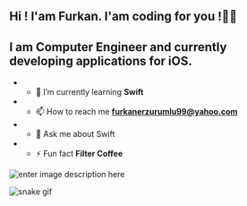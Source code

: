 ﻿
## Hi ! I'am Furkan. I'am coding for you !🙋‍♂️

 ## I am Computer Engineer and currently developing applications for iOS. 

 - -   🌱  I’m currently learning  **Swift**
 - -  📫  How to reach me  **[furkanerzurumlu99@yahoo.com](mailto:furkanerzurumlu99@yahoo.com)**
- -    💬  Ask me about Swift
- - ⚡  Fun fact  **Filter Coffee**  

![enter image description here](https://user-images.githubusercontent.com/39477363/111867131-23d7d300-8983-11eb-9e92-4af3133e0795.png)

![snake gif](https://github.com/furkanerzurumlu/blob/output/github-contribution-grid-snake.gif)
